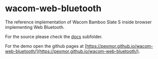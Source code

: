 # wacom-web-bluetooth

The reference implementation of Wacom Bamboo Slate S inside browser implementing Web Bluetooth.

For the source please check the [docs](docs) subfolder.

For the demo open the github pages at [https://pexmor.github.io/wacom-web-bluetooth/](https://pexmor.github.io/wacom-web-bluetooth/).


